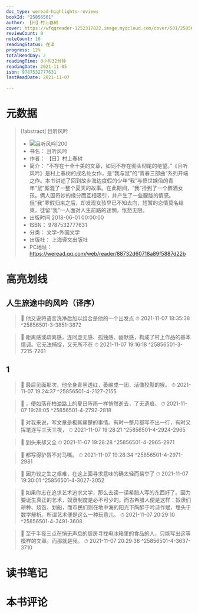 ```yaml
---
doc_type: weread-highlights-reviews
bookId: "25856501"
author: 【日】村上春树
cover: https://wfqqreader-1252317822.image.myqcloud.com/cover/501/25856501/t7_25856501.jpg
reviewCount: 0
noteCount: 10
readingStatus: 在读
progress: 12%
totalReadDay: 2
readingTime: 0小时32分钟
readingDate: 2021-11-05
isbn: 9787532777631
lastReadDate: 2021-11-07

---
```

# 元数据
> [!abstract] 且听风吟
> - ![ 且听风吟|200](https://wfqqreader-1252317822.image.myqcloud.com/cover/501/25856501/t7_25856501.jpg)
> - 书名： 且听风吟
> - 作者： 【日】村上春树
> - 简介： “不存在十全十美的文章，如同不存在彻头彻尾的绝望。”《且听风吟》是村上春树的成名处女作，是“我与鼠”的“青春三部曲”系列开端之作。本书讲述了回到故乡海边度假的少年“我”与愤世嫉俗的青年“鼠”厮混了一整个夏天的故事。在此期间，“我”捡到了一个醉酒女孩。俩人因奇妙的缘分而互相吸引，并产生了一些朦胧的情感。但“我”寒假归来之后，却发现女孩早已不知去向，短暂的恋情莫名结束，徒留“我”一人面对人生前路的迷惘，怅愁无限。
> - 出版时间 2018-06-01 00:00:00
> - ISBN： 9787532777631
> - 分类： 文学-外国文学
> - 出版社： 上海译文出版社
> - PC地址：https://weread.qq.com/web/reader/88732d60718a89f5887d22b

# 高亮划线

## 人生旅途中的风吟（译序）

> 📌 他又说将语言洗净后加以组合是他的一个出发点 
> ⏱ 2021-11-07 18:35:38 ^25856501-3-3851-3872

> 📌 距离感或疏离感，连同虚无感、孤独感、幽默感，构成了村上作品的基本情调。它无法捕捉，又无所不在 
> ⏱ 2021-11-07 19:16:18 ^25856501-3-7215-7261

## 1

> 📌 最后见面那次，他全身青黑透红，萎缩成一团，活像狡黠的猴。 
> ⏱ 2021-11-07 19:24:37 ^25856501-4-2127-2155

> 📌 ，便如落在柏油路上的夏日阵雨一样悄然逝去，了无遗痕。 
> ⏱ 2021-11-07 19:28:05 ^25856501-4-2792-2818

> 📌 对我来说，写文章是极其痛楚的事情。有时一整月都写不出一行，有时又挥笔连写三天三夜， 
> ⏱ 2021-11-07 19:28:21 ^25856501-4-2924-2965

> 📌 到头来却又全 
> ⏱ 2021-11-07 19:28:28 ^25856501-4-2965-2971

> 📌 都写得驴唇不对马嘴。 
> ⏱ 2021-11-07 19:28:34 ^25856501-4-2971-2981

> 📌 因为较之生之艰难，在这上面寻求意味的确太轻而易举了 
> ⏱ 2021-11-07 19:30:01 ^25856501-4-3027-3052

> 📌 如果你志在追求艺术追求文学，那么去读一读希腊人写的东西好了。因为要诞生真正的艺术，奴隶制度是必不可少的。而古希腊人便是这样：奴隶们耕种、烧饭、划船，而市民们则在地中海的阳光下陶醉于吟诗作赋，埋头于数学解析。所谓艺术便是这么一种玩意儿。 
> ⏱ 2021-11-07 20:29:10 ^25856501-4-3491-3608

> 📌 至于半夜三点在悄无声息的厨房寻找电冰箱里的食品的人，只能写出这等模样的文章。而那就是我。 
> ⏱ 2021-11-07 20:29:38 ^25856501-4-3637-3710

# 读书笔记

# 本书评论
